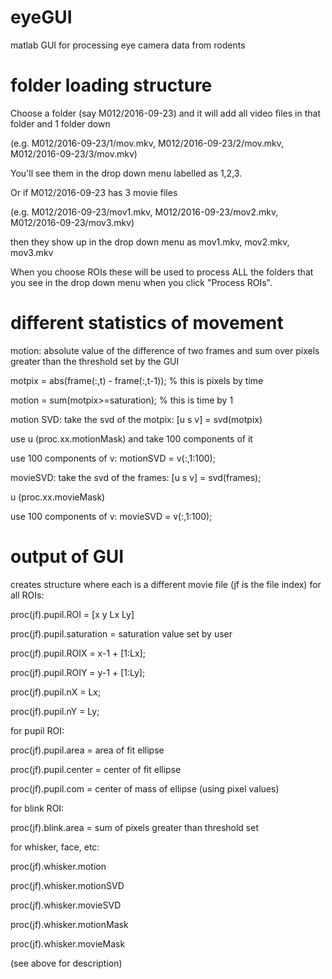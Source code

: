 # eyeGUI
matlab GUI for processing eye camera data from rodents

# folder loading structure
Choose a folder (say M012/2016-09-23) and it will add all video files in that folder and 1 folder down 

(e.g. M012/2016-09-23/1/mov.mkv, M012/2016-09-23/2/mov.mkv, M012/2016-09-23/3/mov.mkv) 

You'll see them in the drop down menu labelled as 1,2,3. 

Or if M012/2016-09-23 has 3 movie files 

(e.g. M012/2016-09-23/mov1.mkv, M012/2016-09-23/mov2.mkv, M012/2016-09-23/mov3.mkv) 

then they show up in the drop down menu as mov1.mkv, mov2.mkv, mov3.mkv

When you choose ROIs these will be used to process ALL the folders that you see in the drop down menu when you click "Process ROIs".


# different statistics of movement
motion: absolute value of the difference of two frames and sum over pixels greater than the threshold set by the GUI 

motpix = abs(frame(:,t) - frame(:,t-1)); % this is pixels by time

motion = sum(motpix>=saturation); % this is time by 1

motion SVD: take the svd of the motpix: [u s v] = svd(motpix)

use u (proc.xx.motionMask) and take 100 components of it

use 100 components of v: motionSVD = v(:,1:100);

movieSVD: take the svd of the frames: [u s v] = svd(frames);

u (proc.xx.movieMask)

use 100 components of v: movieSVD = v(:,1:100);
                  
# output of GUI
creates structure where each is a different movie file (jf is the file index)
for all ROIs:

proc(jf).pupil.ROI = [x y Lx Ly]

proc(jf).pupil.saturation = saturation value set by user

proc(jf).pupil.ROIX = x-1 + [1:Lx];

proc(jf).pupil.ROIY = y-1 + [1:Ly];

proc(jf).pupil.nX   = Lx;

proc(jf).pupil.nY   = Ly;

for pupil ROI:

proc(jf).pupil.area   = area of fit ellipse

proc(jf).pupil.center = center of fit ellipse

proc(jf).pupil.com    = center of mass of ellipse (using pixel values)

for blink ROI:

proc(jf).blink.area   = sum of pixels greater than threshold set

for whisker, face, etc:

proc(jf).whisker.motion

proc(jf).whisker.motionSVD

proc(jf).whisker.movieSVD

proc(jf).whisker.motionMask

proc(jf).whisker.movieMask


   (see above for description)
          


